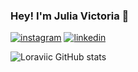 ### Hey! I'm Julia Victoria 👋


[![instagram](https://img.shields.io/badge/Instagram-E4405F?style=for-the-badge&logo=instagram&logoColor=white)](https://www.instagram.com/loraviic/)
[![linkedin](https://img.shields.io/badge/LinkedIn-0077B5?style=for-the-badge&logo=linkedin&logoColor=white)](https://www.linkedin.com/in/julia-lora090306/)

![Loraviic GitHub stats](https://github-readme-stats.vercel.app/api?username=Loraviic&show_icons=true&theme=dracula)

